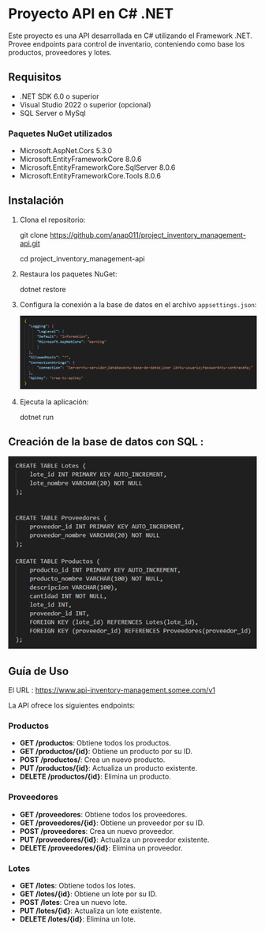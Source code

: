 # Proyecto API en C# .NET

Este proyecto es una API desarrollada en C# utilizando el Framework .NET. Provee endpoints para control de inventario, conteniendo como base los productos, proveedores y lotes. 

## Requisitos

- .NET SDK 6.0 o superior
- Visual Studio 2022 o superior (opcional)
- SQL Server o MySql

### Paquetes NuGet utilizados
- Microsoft.AspNet.Cors 5.3.0
- Microsoft.EntityFrameworkCore 8.0.6
- Microsoft.EntityFrameworkCore.SqlServer 8.0.6
- Microsoft.EntityFrameworkCore.Tools 8.0.6

## Instalación

1. Clona el repositorio:

    git clone https://github.com/anap011/project_inventory_management-api.git
    
    cd project_inventory_management-api

2. Restaura los paquetes NuGet:

    dotnet restore

3. Configura la conexión a la base de datos en el archivo `appsettings.json`:

    ![code](appsettings.png)


6. Ejecuta la aplicación:

    dotnet run


## Creación de la base de datos con SQL :

![SQL-BBDD](sql_bbdd.png)

## Guía de Uso

El URL : https://www.api-inventory-management.somee.com/v1

La API ofrece los siguientes endpoints:

### Productos

- **GET /productos**: Obtiene todos los productos.
- **GET /productos/{id}**: Obtiene un producto por su ID.
- **POST /productos/**: Crea un nuevo producto.
- **PUT /productos/{id}**: Actualiza un producto existente.
- **DELETE /productos/{id}**: Elimina un producto.


### Proveedores 

- **GET /proveedores**: Obtiene todos los proveedores.
- **GET /proveedores/{id}**: Obtiene un proveedor por su ID.
- **POST /proveedores**: Crea un nuevo proveedor.
- **PUT /proveedores/{id}**: Actualiza un proveedor existente.
- **DELETE /proveedores/{id}**: Elimina un proveedor.

### Lotes 

- **GET /lotes**: Obtiene todos los lotes.
- **GET /lotes/{id}**: Obtiene un lote por su ID.
- **POST /lotes**: Crea un nuevo lote.
- **PUT /lotes/{id}**: Actualiza un lote existente.
- **DELETE /lotes/{id}**: Elimina un lote.

